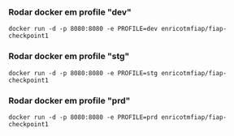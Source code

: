 ### Rodar docker em profile "dev"
``` docker run -d -p 8080:8080 -e PROFILE=dev enricotmfiap/fiap-checkpoint1 ```

### Rodar docker em profile "stg"
``` docker run -d -p 8080:8080 -e PROFILE=stg enricotmfiap/fiap-checkpoint1 ```

### Rodar docker em profile "prd"
``` docker run -d -p 8080:8080 -e PROFILE=prd enricotmfiap/fiap-checkpoint1 ```